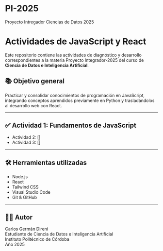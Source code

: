 # PI-2025
Proyecto Intregador Ciencias de Datos 2025
# Actividades de JavaScript y React

Este repositorio contiene las actividades de diagnóstico y desarrollo correspondientes a la materia Proyecto Integrador-2025 del curso de **Ciencia de Datos e Inteligencia Artificial**.

## 📚 Objetivo general
Practicar y consolidar conocimientos de programación en JavaScript, integrando conceptos aprendidos previamente en Python y trasladándolos al desarrollo web con React.

---

## ✅ Actividad 1: Fundamentos de JavaScript

- Actividad 2: []
- Actividad 3: []

---

## 🛠️ Herramientas utilizadas

- Node.js
- React
- Tailwind CSS
- Visual Studio Code
- Git & GitHub

---

## 👨‍🏫 Autor

Carlos Germán Direni  
Estudiante de Ciencia de Datos e Inteligencia Artificial  
Instituto Politécnico de Córdoba  
Año 2025
